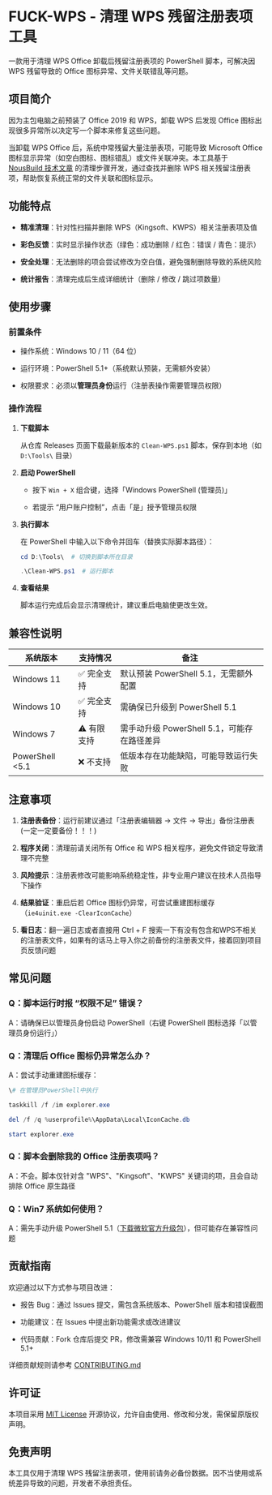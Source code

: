 # FUCK-WPS - 清理 WPS 残留注册表项工具

一款用于清理 WPS Office 卸载后残留注册表项的 PowerShell 脚本，可解决因 WPS 残留导致的 Office 图标异常、文件关联错乱等问题。

## 项目简介

因为主包电脑之前预装了 Office 2019 和 WPS，卸载 WPS 后发现 Office 图标出现很多异常所以决定写一个脚本来修复这些问题。

当卸载 WPS Office 后，系统中常残留大量注册表项，可能导致 Microsoft Office 图标显示异常（如空白图标、图标错乱）或文件关联冲突。本工具基于 [NousBuild 技术文章](https://www.nousbuild.org/codeu/fix-office-icon-due-to-wps/) 的清理步骤开发，通过查找并删除 WPS 相关残留注册表项，帮助恢复系统正常的文件关联和图标显示。

## 功能特点

* **精准清理**：针对性扫描并删除 WPS（Kingsoft、KWPS）相关注册表项及值

* **彩色反馈**：实时显示操作状态（绿色：成功删除 / 红色：错误 / 青色：提示）

* **安全处理**：无法删除的项会尝试修改为空白值，避免强制删除导致的系统风险

* **统计报告**：清理完成后生成详细统计（删除 / 修改 / 跳过项数量）

## 使用步骤

### 前置条件

* 操作系统：Windows 10 / 11（64 位）

* 运行环境：PowerShell 5.1+（系统默认预装，无需额外安装）

* 权限要求：必须以**管理员身份**运行（注册表操作需要管理员权限）

### 操作流程

1. **下载脚本**

    从仓库 Releases 页面下载最新版本的 `Clean-WPS.ps1` 脚本，保存到本地（如 `D:\Tools\` 目录）

2. **启动 PowerShell**

    * 按下 `Win + X` 组合键，选择「Windows PowerShell (管理员)」

    * 若提示 “用户账户控制”，点击「是」授予管理员权限

3. **执行脚本**

    在 PowerShell 中输入以下命令并回车（替换实际脚本路径）：

    ```PowerShell
    cd D:\Tools\  # 切换到脚本所在目录

    .\Clean-WPS.ps1  # 运行脚本
    ```

4. **查看结果**

    脚本运行完成后会显示清理统计，建议重启电脑使更改生效。

## 兼容性说明

| 系统版本            | 支持情况    | 备注                            |
| --------------- | ------- | ----------------------------- |
| Windows 11      | ✅ 完全支持  | 默认预装 PowerShell 5.1，无需额外配置    |
| Windows 10      | ✅ 完全支持  | 需确保已升级到 PowerShell 5.1        |
| Windows 7       | ⚠️ 有限支持 | 需手动升级 PowerShell 5.1，可能存在路径差异 |
| PowerShell <5.1 | ❌ 不支持   | 低版本存在功能缺陷，可能导致运行失败            |

## 注意事项

1. **注册表备份**：运行前建议通过「注册表编辑器 → 文件 → 导出」备份注册表(一定一定要备份！！！)

2. **程序关闭**：清理前请关闭所有 Office 和 WPS 相关程序，避免文件锁定导致清理不完整

3. **风险提示**：注册表修改可能影响系统稳定性，非专业用户建议在技术人员指导下操作

4. **结果验证**：重启后若 Office 图标仍异常，可尝试重建图标缓存（`ie4uinit.exe -ClearIconCache`）

5. **看日志**：翻一遍日志或者直接用 Ctrl + F 搜索一下有没有包含和WPS不相关的注册表文件，如果有的话马上导入你之前备份的注册表文件，接着回到项目页反馈问题

## 常见问题

### Q：脚本运行时报 “权限不足” 错误？

A：请确保已以管理员身份启动 PowerShell（右键 PowerShell 图标选择「以管理员身份运行」）

### Q：清理后 Office 图标仍异常怎么办？

A：尝试手动重建图标缓存：

```PowerShell
\# 在管理员PowerShell中执行

taskkill /f /im explorer.exe

del /f /q %userprofile%\AppData\Local\IconCache.db

start explorer.exe
```

### Q：脚本会删除我的 Office 注册表项吗？

A：不会。脚本仅针对含 "WPS"、"Kingsoft"、"KWPS" 关键词的项，且会自动排除 Office 原生路径

### Q：Win7 系统如何使用？

A：需先手动升级 PowerShell 5.1（[下载微软官方升级包](https://www.microsoft.com/en-us/download/details.aspx?id=54616)），但可能存在兼容性问题

## 贡献指南

欢迎通过以下方式参与项目改进：

* 报告 Bug：通过 Issues 提交，需包含系统版本、PowerShell 版本和错误截图

* 功能建议：在 Issues 中提出新功能需求或改进建议

* 代码贡献：Fork 仓库后提交 PR，修改需兼容 Windows 10/11 和 PowerShell 5.1+

详细贡献规则请参考 [CONTRIBUTING.md](CONTRIBUTING.md)

## 许可证

本项目采用 [MIT License](LICENSE) 开源协议，允许自由使用、修改和分发，需保留原版权声明。

## 免责声明

本工具仅用于清理 WPS 残留注册表项，使用前请务必备份数据。因不当使用或系统差异导致的问题，开发者不承担责任。
